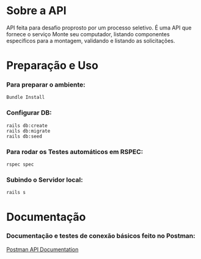 # Sobre a API

  API feita para desafio proprosto por um processo seletivo. É uma API que fornece o serviço Monte seu computador, listando componentes especificos para a montagem, validando e listando as solicitações.

# Preparação e Uso

### Para preparar o ambiente:

```
Bundle Install
```

### Configurar DB:
```
rails db:create
rails db:migrate
rails db:seed
```

### Para rodar os Testes automáticos em RSPEC:

```
rspec spec
```

### Subindo o Servidor local:

```
rails s
```

# Documentação

### Documentação e testes de conexão básicos feito no Postman:

[Postman API Documentation](https://www.postman.com/brenna-menezes/workspace/brenna-public-workspace/collection/28552117-6468af02-51d7-46b6-a829-0e647d983bfc?action=share&creator=28552117)
